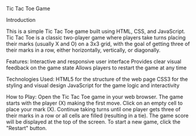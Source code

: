 Tic Tac Toe Game

Introduction

This is a simple Tic Tac Toe game built using HTML, CSS, and JavaScript. Tic Tac Toe is a classic two-player game where players take turns placing their marks (usually X and O) on a 3x3 grid, with the goal of getting three of their marks in a row, either horizontally, vertically, or diagonally.

Features:
Interactive and responsive user interface
Provides clear visual feedback on the game state
Allows players to restart the game at any time


Technologies Used:
HTML5 for the structure of the web page
CSS3 for the styling and visual design
JavaScript for the game logic and interactivity


How to Play:
Open the Tic Tac Toe game in your web browser.
The game starts with the player (X) making the first move.
Click on an empty cell to place your mark (X).
Continue taking turns until one player gets three of their marks in a row or all cells are filled (resulting in a tie).
The game score will be displayed at the top of the screen.
To start a new game, click the "Restart" button.
